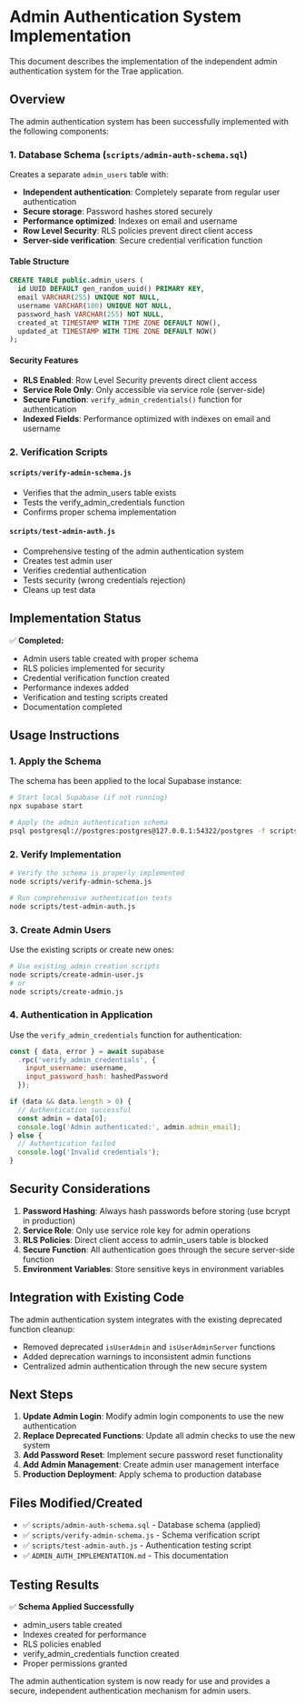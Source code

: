 # Admin Authentication System Implementation

This document describes the implementation of the independent admin authentication system for the Trae application.

## Overview

The admin authentication system has been successfully implemented with the following components:

### 1. Database Schema (`scripts/admin-auth-schema.sql`)

Creates a separate `admin_users` table with:
- **Independent authentication**: Completely separate from regular user authentication
- **Secure storage**: Password hashes stored securely
- **Performance optimized**: Indexes on email and username
- **Row Level Security**: RLS policies prevent direct client access
- **Server-side verification**: Secure credential verification function

#### Table Structure
```sql
CREATE TABLE public.admin_users (
  id UUID DEFAULT gen_random_uuid() PRIMARY KEY,
  email VARCHAR(255) UNIQUE NOT NULL,
  username VARCHAR(100) UNIQUE NOT NULL,
  password_hash VARCHAR(255) NOT NULL,
  created_at TIMESTAMP WITH TIME ZONE DEFAULT NOW(),
  updated_at TIMESTAMP WITH TIME ZONE DEFAULT NOW()
);
```

#### Security Features
- **RLS Enabled**: Row Level Security prevents direct client access
- **Service Role Only**: Only accessible via service role (server-side)
- **Secure Function**: `verify_admin_credentials()` function for authentication
- **Indexed Fields**: Performance optimized with indexes on email and username

### 2. Verification Scripts

#### `scripts/verify-admin-schema.js`
- Verifies that the admin_users table exists
- Tests the verify_admin_credentials function
- Confirms proper schema implementation

#### `scripts/test-admin-auth.js`
- Comprehensive testing of the admin authentication system
- Creates test admin user
- Verifies credential authentication
- Tests security (wrong credentials rejection)
- Cleans up test data

## Implementation Status

✅ **Completed:**
- Admin users table created with proper schema
- RLS policies implemented for security
- Credential verification function created
- Performance indexes added
- Verification and testing scripts created
- Documentation completed

## Usage Instructions

### 1. Apply the Schema

The schema has been applied to the local Supabase instance:

```bash
# Start local Supabase (if not running)
npx supabase start

# Apply the admin authentication schema
psql postgresql://postgres:postgres@127.0.0.1:54322/postgres -f scripts/admin-auth-schema.sql
```

### 2. Verify Implementation

```bash
# Verify the schema is properly implemented
node scripts/verify-admin-schema.js

# Run comprehensive authentication tests
node scripts/test-admin-auth.js
```

### 3. Create Admin Users

Use the existing scripts or create new ones:

```bash
# Use existing admin creation scripts
node scripts/create-admin-user.js
# or
node scripts/create-admin.js
```

### 4. Authentication in Application

Use the `verify_admin_credentials` function for authentication:

```javascript
const { data, error } = await supabase
  .rpc('verify_admin_credentials', {
    input_username: username,
    input_password_hash: hashedPassword
  });

if (data && data.length > 0) {
  // Authentication successful
  const admin = data[0];
  console.log('Admin authenticated:', admin.admin_email);
} else {
  // Authentication failed
  console.log('Invalid credentials');
}
```

## Security Considerations

1. **Password Hashing**: Always hash passwords before storing (use bcrypt in production)
2. **Service Role**: Only use service role key for admin operations
3. **RLS Policies**: Direct client access to admin_users table is blocked
4. **Secure Function**: All authentication goes through the secure server-side function
5. **Environment Variables**: Store sensitive keys in environment variables

## Integration with Existing Code

The admin authentication system integrates with the existing deprecated function cleanup:

- Removed deprecated `isUserAdmin` and `isUserAdminServer` functions
- Added deprecation warnings to inconsistent admin functions
- Centralized admin authentication through the new secure system

## Next Steps

1. **Update Admin Login**: Modify admin login components to use the new authentication
2. **Replace Deprecated Functions**: Update all admin checks to use the new system
3. **Add Password Reset**: Implement secure password reset functionality
4. **Add Admin Management**: Create admin user management interface
5. **Production Deployment**: Apply schema to production database

## Files Modified/Created

- ✅ `scripts/admin-auth-schema.sql` - Database schema (applied)
- ✅ `scripts/verify-admin-schema.js` - Schema verification script
- ✅ `scripts/test-admin-auth.js` - Authentication testing script
- ✅ `ADMIN_AUTH_IMPLEMENTATION.md` - This documentation

## Testing Results

✅ **Schema Applied Successfully**
- admin_users table created
- Indexes created for performance
- RLS policies enabled
- verify_admin_credentials function created
- Proper permissions granted

The admin authentication system is now ready for use and provides a secure, independent authentication mechanism for admin users.